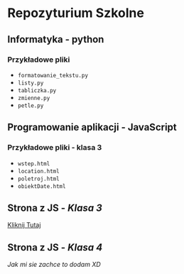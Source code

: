 # Repozyturium Szkolne

## Informatyka - python

### Przykładowe pliki

- `formatowanie_tekstu.py`
- `listy.py`
- `tabliczka.py`
- `zmienne.py`
- `petle.py`

## Programowanie aplikacji - JavaScript

### Przykładowe pliki - klasa 3

- `wstep.html`
- `location.html`
- `poletroj.html`
- `obiektDate.html`

## Strona z JS - _Klasa 3_

[Kliknij Tutaj](https://road44.github.io/szkolny-js/wstep.html)

## Strona z JS - _Klasa 4_

_Jak mi sie zachce to dodam XD_
